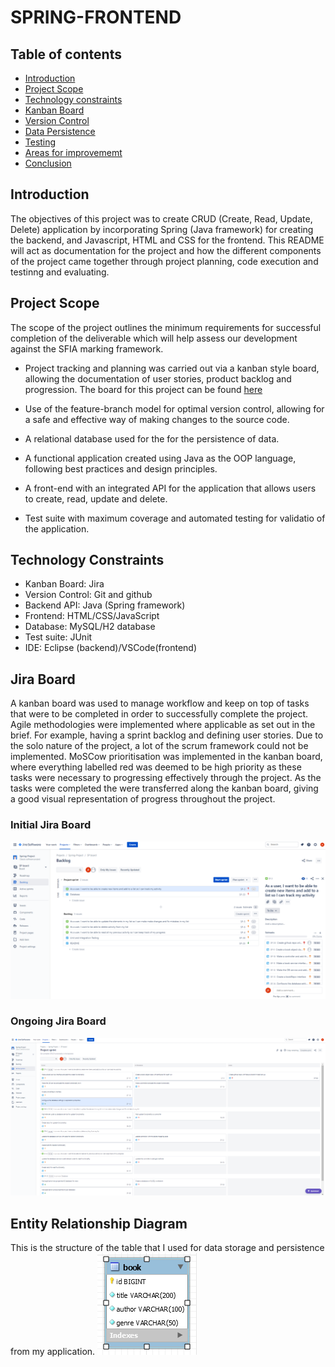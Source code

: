 # SPRING-FRONTEND

## Table of contents

- [Introduction](#Introduction)
- [Project Scope](#Project-Scope)
- [Technology constraints](#Technology-constraints)
- [Kanban Board](#Jira-Board)
- [Version Control](#Version-control)
- [Data Persistence](#Data-Persistence)
- [Testing](#Testing)
- [Areas for improvememt](#Areas-for-improvement)
- [Conclusion](#Conclusion)

## Introduction

The objectives of this project was to create CRUD (Create, Read, Update, Delete) application by incorporating Spring (Java framework) for creating the backend, and Javascript, HTML and CSS for the frontend. This README will act as documentation for the project and how the different components of the project came together through project planning, code execution and testinng and evaluating.

## Project Scope

The scope of the project outlines the minimum requirements for successful completion of the deliverable which will help assess our development against the SFIA marking framework.

- Project tracking and planning was carried out via a kanban style board, allowing the documentation of user stories, product backlog and progression. The board for this project can be found [here](https://junaid95.atlassian.net/secure/RapidBoard.jspa?rapidView=3&projectKey=SP&selectedIssue=SP-38)

- Use of the feature-branch model for optimal version control, allowing for a safe and effective way of making changes to the source code.

- A relational database used for the for the persistence of data.

- A functional application created using Java as the OOP language, following best practices and design principles.

- A front-end with an integrated API for the application that allows users to create, read, update and delete.

- Test suite with maximum coverage and automated testing for validatio of the application.

## Technology Constraints

- Kanban Board: Jira
- Version Control: Git and github
- Backend API: Java (Spring framework)
- Frontend: HTML/CSS/JavaScript
- Database: MySQL/H2 database
- Test suite: JUnit
- IDE: Eclipse (backend)/VSCode(frontend)

## Jira Board

A kanban board was used to manage workflow and keep on top of tasks that were to be completed in order to successfully complete the project. Agile methodologies were implemented where applicable as set out in the brief. For example, having a sprint backlog and defining user stories. Due to the solo nature of the project, a lot of the scrum framework could not be implemented. MoSCow prioritisation was implemented in the kanban board, where everything labelled red was deemed to be high priority as these tasks were necessary to progressing effectively through the project. As the tasks were completed the were transferred along the kanban board, giving a good visual representation of progress throughout the project.

### Initial Jira Board

![Initial Jira Board](./Images/initial_jira_board.png)

### Ongoing Jira Board

![Ongoing Jira Board](./Images/ongoing_jira_board.png)

## Entity Relationship Diagram

This is the structure of the table that I used for data storage and persistence from my application.
![ERD Diagram](./Images/ERD.png)


